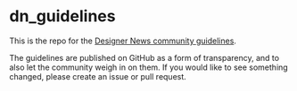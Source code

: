 # dn_guidelines

This is the repo for the [Designer News community guidelines](https://news.layervault.com/about). 

The guidelines are published on GitHub as a form of transparency, and to also let the community weigh
in on them. If you would like to see something changed, please create an issue or pull request.

